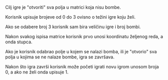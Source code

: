Cilj igre je "otvoriti" sva polja u matrici koja nisu bombe.

Korisnik upisuje brojeve od 0 do 3 ovisno o težini igre koju želi.

Ako se odabere broj 3 korisnik sam bira veličinu igre i broj bombi.

Nakon svakog ispisa matrice korisnik prvo unosi koordinatu željenog reda, a onda stupca.

Ako je korisnik odabrao polje u kojem se nalazi bomba, ili je "otvorio" sva polja u kojima se ne nalaze bombe, igra se završava.

Nakon što igra završi korisnik može početi igrati novu igrom unosom broja 0, a ako ne želi onda upisuje 1.
